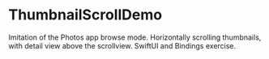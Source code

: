 #  ThumbnailScrollDemo

Imitation of the Photos app browse mode. Horizontally scrolling thumbnails, with detail view above the scrollview. SwiftUI and Bindings exercise.
